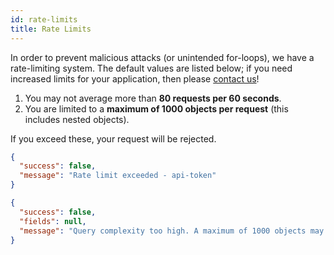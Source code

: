```yaml
---
id: rate-limits
title: Rate Limits
---
```


In order to prevent malicious attacks (or unintended for-loops),
we have a rate-limiting system.
The default values are listed below; if you need increased limits for your
application, then please
 [contact us](/help)!

1) You may not average more than **80 requests per 60 seconds**.
2) You are limited to a **maximum of 1000 objects per request** (this includes nested objects).

If you exceed these, your request will be rejected.

<!--DOCUSAURUS_CODE_TABS-->

<!--Exceeding the rate limit-->

```json
{
  "success": false,
  "message": "Rate limit exceeded - api-token"
}
```

<!--Exceeding the complexity limit-->

```json
{
  "success": false,
  "fields": null,
  "message": "Query complexity too high. A maximum of 1000 objects may be returned by each request. (actual: 1235)"
}
```

<!--END_DOCUSAURUS_CODE_TABS-->
